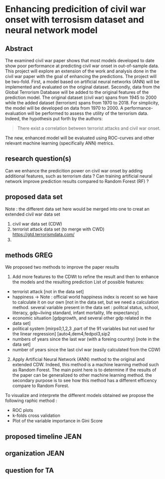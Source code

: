 # Enhancing predicition of civil war onset with terrosism dataset and neural network model

## Abstract
The examined civil war paper shows that most models developed to date show poor performance at predicting civil war onset in out-of-sample data. This project will explore an extension of the work and analysis done in the civil war paper with the goal of enhancing the predictions. The project will be two-fold. First, a model based on artificial neural networks (ANN) will be implemented and evaluated on the original dataset. Secondly, data from the Global Terrorism Database will be added to the original features of the prediction model. The original dataset (civil war) spans from 1945 to 2000 while the added dataset (terrorism) spans from 1970 to 2018. For simplicity, the model will be developed on data from 1970 to 2000. A performance-evaluation will be performed to assess the utility of the terrorism data. Indeed, the hypothesis put forth by the authors:
> There exist a correlation between terrorist attacks and civil war onset.

The new, enhanced model will be evaluated using ROC-curves and other relevant machine learning (specifically ANN) metrics.


## research question(s) 
Can we enhance the predicition power on civil war onset by adding additional features, such as terrorism data ?
Can training artificial neural network improve prediction results compared to Random Forest (RF) ?


## proposed data set 
Note : the different data set here would be merged into one to creat an extended civil war data set
1. civil war data set (CDW)
2. terrorist attack data set (to merge with CWD)
	https://gtd.terrorismdata.com/
3.

## methods GREG
We proposed two methods to improve the paper results
1. Add more features to the CDWt to refine the result and then to enhance the models and the resulting prediction
List of possible features:
- terrorist attack
	[not in the data set]
- happiness -> Note : official world happiness index is recent so we have to calculate it on our own
	[not in the data set, but we need a calculation method. several variable present in the data set : politcal status, school, literacy, gdp~living standard, infant mortality, life expectancy]
- economic situation 
	[gdpgrowth, and several other gdp related in the data set]
- political system 
	[mirps0,1,2,3 ,part of the 91 variables but not used for the linear regression]
	[auto4,dem4,fedpol3,sip2
- numbers of years since the last war (with a foreing country) 
	[note in the data set]
- number of years since the last civl war (easily calculated from the CDW)

2. Apply Artificial Neural Network (ANN) method to the original and extended CDW. Indeed, this method is a machine learning method such as Random Forest. The main point here is to determine if the results of the paper can be generalized to other machine learning method. the secondary purpose is to see how this method has a different efficency compare to Random Forest.

To visualize and interprete the different models obtained we propose the following raphic method :
- ROC plots 
- k-folds cross validation
- Plot of the variable importance in Gini Score
## proposed timeline JEAN

## organization JEAN 

## question for TA
